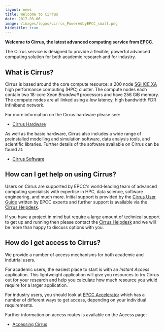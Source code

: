 ```yaml
---
layout: news
title: Welcome to Cirrus
date: 2017-03-06
image: /images/logos/cirrus_PoweredbyEPCC_small.png
hidetitle: true
---
```


**Welcome to Cirrus, the latest advanced computing service from
[EPCC](http://www.epcc.ed.ac.uk).**

The Cirrus service is designed to provide a flexible, powerful
advanced computing solution for both academic research and
for industry.

## What is Cirrus?

Cirrus is based around the core compute resource: a 200 node 
[SGI ICE XA](http://www.sgi.com/products/servers/ice/ice_xa.html)
high performance computing (HPC) cluster. The compute nodes 
each contain two 18-core Xeon *Broadwell* processors and have
256 GiB memory. The compute nodes are all linked using a low
latency, high bandwidth FDR Infiniband network.

For more information on the Cirrus hardware please see:

* [Cirrus Hardware](/about/hardware.html)

As well as the basic hardware, Cirrus also includes a wide range
of preinstalled modelling and simulation software, data analysis
tools, and scientific libraries. Further details of the software 
available on Cirrus can be found at:

* [Cirrus Software](/about/software.html)

## How can I get help on using Cirrus?

Users on Cirrus are supported by EPCC's world-leading team of
advanced computing specialists with expertise in HPC, data
science, software engineering, and much more. Initial support
is provided by the [Cirrus User Guide](http://cirrus.readthedocs.io/)
written by EPCC experts and further support is available 
via the [Cirrus Helpdesk](/support/).

If you have a project in mind but require a large amount of
technical support to get up and running then please
contact the [Cirrus Helpdesk](/support/) and we will be more
than happy to discuss options with you.

## How do I get access to Cirrus?

We provide a number of access mechanisms for both academic and
indutrial users.

For academic users, the easiest place to start is with an 
*Instant Access* application. This lightweight application will
give you resources to try Cirrus out for your research and help
you calculate how much resource you wiuld require for a larger
application.

For industry users, you should look at
[EPCC Accelerator](https://www.epcc.ed.ac.uk/work-us/industry-engagement-programmes/accelerator)
which has a number of different ways to get access, depending on
your individual requirements.

Further information on access routes is available on the 
Access page:

* [Accessing Cirrus](/access/)


